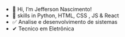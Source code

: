 - 👋 Hi, I’m  Jefferson Nascimento!
- 🌱 skills in Python, HTML, CSS , JS & React
- ✅ Analise e desenvolvimento de sistemas
- ✔  Tecnico em Eletrônica
